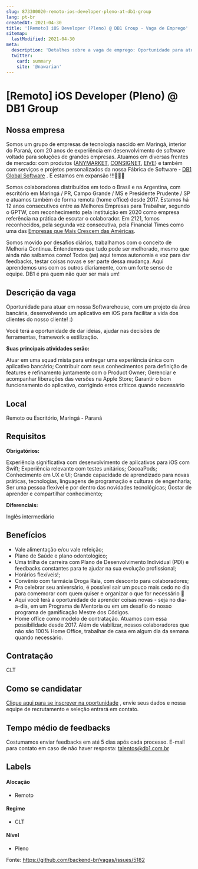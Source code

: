 ```yaml
---
slug: 873300020-remoto-ios-developer-pleno-at-db1-group
lang: pt-br
createdAt: 2021-04-30
title: '[Remoto] iOS Developer (Pleno) @ DB1 Group - Vaga de Emprego'
sitemap:
  lastModified: 2021-04-30
meta:
  description: 'Detalhes sobre a vaga de emprego: Oportunidade para atuar em nossa Softwarehouse, com um projeto da área bancária, desenvolvendo um aplicativo em iOS para facilitar a vida dos clientes do nosso cliente! :)  Você terá a oportunidade de dar ideias, ajudar nas decisões de ferramentas, framework e estilização. **Suas principais atividades serão:**  Atuar em uma squad mista para entregar uma experiência única com aplicativo bancário; Contribuir com seus conhecimentos para definição de features e refinamento juntamente com o Product Owner; Gerenciar e acompanhar liberações das versões na Apple Store; Garantir o bom funcionamento do aplicativo, corrigindo erros críticos quando necessário'
  twitter:
    card: summary
    site: '@nawarian'
---
```


# [Remoto] iOS Developer (Pleno) @ DB1 Group

## Nossa empresa

Somos um grupo de empresas de tecnologia nascido em Maringá, interior do Paraná, com 20 anos de experiência em desenvolvimento de software voltado para soluções de grandes empresas. Atuamos em diversas frentes de mercado: com produtos ([ANYMARKET](https://anymarket.com.br/), [CONSIGNET](https://www.consignet.com.br/), [EIVE](https://eive.com.br/)) e também com serviços e projetos personalizados da nossa Fábrica de Software - [DB1 Global Software](https://www.db1.com.br/) . E estamos em expansão !!!🚀🚀🚀

Somos colaboradores distribuídos em todo o Brasil e na Argentina, com escritório em Maringá / PR, Campo Grande / MS e Presidente Prudente / SP e atuamos também de forma remota (home office) desde 2017. Estamos há 12 anos consecutivos entre as Melhores Empresas para Trabalhar, segundo o GPTW, com reconhecimento pela instituição em 2020 como empresa referência na prática de escutar o colaborador. Em 2121, fomos reconhecidos, pela segunda vez consecutiva, pela Financial Times como uma das [Empresas que Mais Crescem das Américas](https://www.ft.com/content/ac773779-98ba-442d-a1f2-a14f1a67ddfe). 

Somos movido por desafios diários, trabalhamos com o conceito de Melhoria Continua. Entendemos que tudo pode ser melhorado, mesmo que ainda não saibamos como! Todos (as) aqui temos autonomia e voz para dar feedbacks, testar coisas novas e ser parte dessa mudança. Aqui aprendemos uns com os outros diariamente, com um forte senso de equipe. DB1 é pra quem não quer ser mais um!

## Descrição da vaga

Oportunidade para atuar em nossa Softwarehouse, com um projeto da área bancária, desenvolvendo um aplicativo em iOS para facilitar a vida dos clientes do nosso cliente! :) 

Você terá a oportunidade de dar ideias, ajudar nas decisões de ferramentas, framework e estilização.

**Suas principais atividades serão:** 

Atuar em uma squad mista para entregar uma experiência única com aplicativo bancário;
Contribuir com seus conhecimentos para definição de features e refinamento juntamente com o Product Owner;
Gerenciar e acompanhar liberações das versões na Apple Store; 
Garantir o bom funcionamento do aplicativo, corrigindo erros críticos quando necessário

## Local

Remoto ou Escritório, Maringá - Paraná

## Requisitos

**Obrigatórios:**

Experiência significativa com desenvolvimento de aplicativos para iOS com Swift;
Experiência relevante com testes unitários; 
CocoaPods;
Conhecimento em UX e UI;
Grande capacidade de aprendizado para novas práticas, tecnologias, linguagens de programação e culturas de engenharia; 
Ser uma pessoa flexível e por dentro das novidades tecnológicas; 
Gostar de aprender e compartilhar conhecimento;

**Diferenciais:**

Inglês intermediário


## Benefícios

- Vale alimentação e/ou vale refeição;
- Plano de Saúde e plano odontológico;
- Uma trilha de carreira com Plano de Desenvolvimento Individual (PDI) e feedbacks constantes para te ajudar na sua evolução profissional;
- Horários flexíveis!;
- Convênio com farmácia Droga Raia, com desconto para colaboradores;
- Pra celebrar seu aniversário, é possível sair um pouco mais cedo no dia para comemorar com quem quiser e organizar o que for necessário 🥳
- Aqui você terá a oportunidade de aprender coisas novas - seja no dia-a-dia, em um Programa de Mentoria ou em um desafio do nosso programa de gamificação Mestre dos Códigos.
- Home office como modelo de contratação. Atuamos com essa possibilidade desde 2017. Além de viabilizar, nossos colaboradores que não são 100% Home Office, trabalhar de casa em algum dia da semana quando necessário.

## Contratação

CLT

## Como se candidatar

[Clique aqui para se inscrever na oportunidade](https://vagasdb1.recruiterbox.com/jobs/fk0j2cs?source=Github) , envie seus dados e nossa equipe de recrutamento e seleção entrará em contato.

## Tempo médio de feedbacks

Costumamos enviar feedbacks em até 5 dias após cada processo.
E-mail para contato em caso de não haver resposta: talentos@db1.com.br

## Labels

#### Alocação
- Remoto

#### Regime
- CLT

#### Nível
- Pleno

Fonte: https://github.com/backend-br/vagas/issues/5182